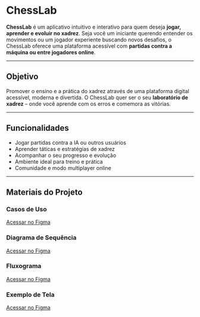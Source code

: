 # ChessLab

**ChessLab** é um aplicativo intuitivo e interativo para quem deseja **jogar, aprender e evoluir no xadrez**. Seja você um iniciante querendo entender os movimentos ou um jogador experiente buscando novos desafios, o ChessLab oferece uma plataforma acessível com **partidas contra a máquina ou entre jogadores online**.

---

##  Objetivo

Promover o ensino e a prática do xadrez através de uma plataforma digital acessível, moderna e divertida. O ChessLab quer ser o seu **laboratório de xadrez** – onde você aprende com os erros e comemora as vitórias.

---

## Funcionalidades

-  Jogar partidas contra a IA ou outros usuários
-  Aprender táticas e estratégias de xadrez
-  Acompanhar o seu progresso e evolução
-  Ambiente ideal para treino e prática
-  Comunidade e modo multiplayer online

---

##  Materiais do Projeto

###  Casos de Uso  
 [Acessar no Figma](https://www.figma.com/design/S1GMkgxaufh2EGAeu7fUWl/Caso-de-uso?t=Qt3N8RX7EvviMe2X-0)

###  Diagrama de Sequência  
 [Acessar no Figma](https://www.figma.com/board/7w4zFZAj48xuQSBN9BGGyB/Diagrama-de-sequencia-xadrez?node-id=0-1&p=f&t=0Jzrv3JxATr0HIc0-0)

###  Fluxograma  
 [Acessar no Figma](https://www.figma.com/board/NL94sDRrceBfdONCtVxNg3/Fluxograma?node-id=0-1&p=f&t=IpbTwOeWwludNOU8-0)

###  Exemplo de Tela
 [Acessar no Figma](https://www.figma.com/design/rpdXqjlNmSy1mVuUwn0RXH/Untitled?node-id=0-1&p=f&t=hdm7bR5K9QEYszhI-0)


